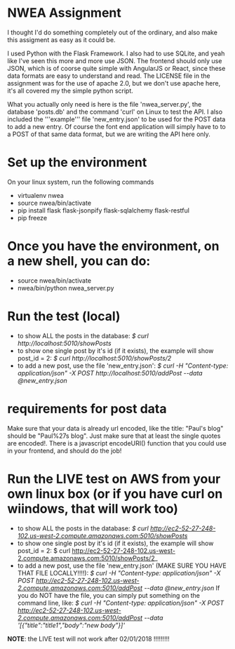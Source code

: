 # NWEA Assignment

I thought I'd do something completely out of the ordinary, and also make this assigment as easy as it could be. 

I used Python with the Flask Framework. I also had to use SQLite, and yeah like I've seen this more and more use JSON. The frontend should only use JSON, which is of coorse quite simple with AngularJS or React, since these data formats are easy to understand and read. The LICENSE file in the assignment was for the use of apache 2.0, but we don't use apache here, it's all covered my the simple python script.

What you actually only need is here is  the file 'nwea_server.py', the database 'posts.db' and the command 'curl' on Linux  to test the API. I also included the '''example''' file 'new_entry.json' to be used for the POST data to add a new entry. Of course the font end application will simply have to to a POST of that same data format, but we are writing the API here only.

# Set up the environment
On your linux system, run the following commands
* virtualenv nwea
* source nwea/bin/activate
* pip install flask flask-jsonpify flask-sqlalchemy flask-restful
* pip freeze

# Once you have the environment, on a new shell, you can do: 
* source nwea/bin/activate
* nwea/bin/python nwea_server.py

# Run the test (local)
* to show ALL the posts in the database: 
 _$ curl http://localhost:5010/showPosts_ 
* to show one single post by it's id (if it exists), the example will show post_id = 2:
 _$ curl http://localhost:5010/showPosts/2_
* to add a new post, use the file 'new_entry.json':
 _$ curl -H "Content-type: application/json" -X  POST http://localhost:5010/addPost --data @new_entry.json_

# requirements for post data
Make sure that your data is already url encoded, like the title: "Paul's blog" should be "Paul%27s blog". Just make sure that at least the single quotes are encoded!. There is a javascript encodeURI() function that you could use in your frontend, and should do the job!


# Run the LIVE test on AWS from your own linux box (or if you have curl on wiindows, that will work too) 
* to show ALL the posts in the database: 
 _$ curl http://ec2-52-27-248-102.us-west-2.compute.amazonaws.com:5010/showPosts_ 
* to show one single post by it's id (if it exists), the example will show post_id = 2:
 $ curl http://ec2-52-27-248-102.us-west-2.compute.amazonaws.com:5010/showPosts/2_
* to add a new post, use the file 'new_entry.json' (MAKE SURE YOU HAVE THAT FILE LOCALLY!!!!):
 _$ curl -H "Content-type: application/json" -X  POST http://ec2-52-27-248-102.us-west-2.compute.amazonaws.com:5010/addPost --data @new_entry.json_
 If you do NOT have the file, you can simply put something on the command line, like:
 _$ curl -H "Content-type: application/json" -X  POST http://ec2-52-27-248-102.us-west-2.compute.amazonaws.com:5010/addPost --data '[{"title":"title1","body":"new body"}]'_
 


**NOTE**: the LIVE test will not work after 02/01/2018 !!!!!!!!!
